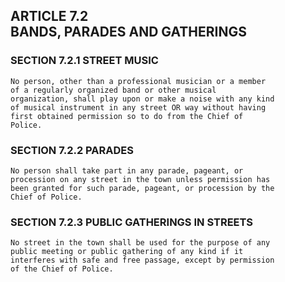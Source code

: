 ## ARTICLE 7.2<br/>BANDS, PARADES AND GATHERINGS

### SECTION 7.2.1 STREET MUSIC

```
No person, other than a professional musician or a member
of a regularly organized band or other musical
organization, shall play upon or make a noise with any kind
of musical instrument in any street OR way without having
first obtained permission so to do from the Chief of
Police.
```

### SECTION 7.2.2 PARADES

```
No person shall take part in any parade, pageant, or
procession on any street in the town unless permission has
been granted for such parade, pageant, or procession by the
Chief of Police.
```

### SECTION 7.2.3 PUBLIC GATHERINGS IN STREETS

```
No street in the town shall be used for the purpose of any
public meeting or public gathering of any kind if it
interferes with safe and free passage, except by permission
of the Chief of Police.
```
